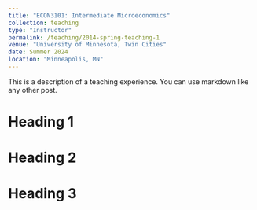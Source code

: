 ```yaml
---
title: "ECON3101: Intermediate Microeconomics"
collection: teaching
type: "Instructor"
permalink: /teaching/2014-spring-teaching-1
venue: "University of Minnesota, Twin Cities"
date: Summer 2024
location: "Minneapolis, MN"
---
```


This is a description of a teaching experience. You can use markdown like any other post.

Heading 1
======

Heading 2
======

Heading 3
======
